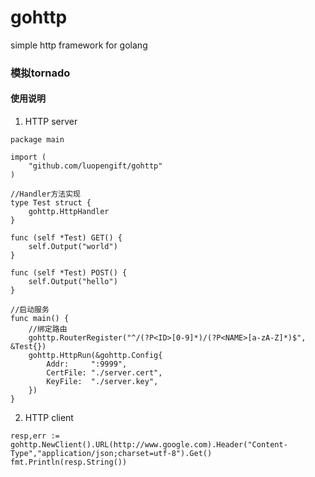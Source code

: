 # gohttp
simple http framework for golang

### 模拟tornado

#### 使用说明
1. HTTP server
```
package main

import (
    "github.com/luopengift/gohttp"
)

//Handler方法实现
type Test struct {
    gohttp.HttpHandler
}

func (self *Test) GET() {
    self.Output("world")
}

func (self *Test) POST() {
    self.Output("hello")
}

//启动服务
func main() {
    //绑定路由
    gohttp.RouterRegister("^/(?P<ID>[0-9]*)/(?P<NAME>[a-zA-Z]*)$", &Test{})
    gohttp.HttpRun(&gohttp.Config{
        Addr:     ":9999",
        CertFile: "./server.cert",
        KeyFile:  "./server.key",
    })
}
```
2. HTTP client
```
resp,err := gohttp.NewClient().URL(http://www.google.com).Header("Content-Type","application/json;charset=utf-8").Get()
fmt.Println(resp.String())
```





